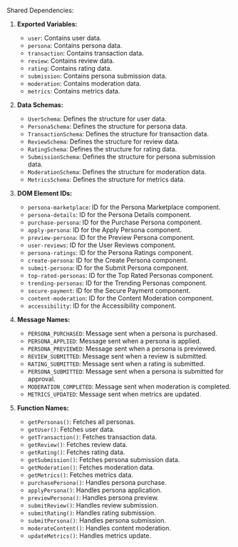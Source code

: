 Shared Dependencies:

1. **Exported Variables:**
   - `user`: Contains user data.
   - `persona`: Contains persona data.
   - `transaction`: Contains transaction data.
   - `review`: Contains review data.
   - `rating`: Contains rating data.
   - `submission`: Contains persona submission data.
   - `moderation`: Contains moderation data.
   - `metrics`: Contains metrics data.

2. **Data Schemas:**
   - `UserSchema`: Defines the structure for user data.
   - `PersonaSchema`: Defines the structure for persona data.
   - `TransactionSchema`: Defines the structure for transaction data.
   - `ReviewSchema`: Defines the structure for review data.
   - `RatingSchema`: Defines the structure for rating data.
   - `SubmissionSchema`: Defines the structure for persona submission data.
   - `ModerationSchema`: Defines the structure for moderation data.
   - `MetricsSchema`: Defines the structure for metrics data.

3. **DOM Element IDs:**
   - `persona-marketplace`: ID for the Persona Marketplace component.
   - `persona-details`: ID for the Persona Details component.
   - `purchase-persona`: ID for the Purchase Persona component.
   - `apply-persona`: ID for the Apply Persona component.
   - `preview-persona`: ID for the Preview Persona component.
   - `user-reviews`: ID for the User Reviews component.
   - `persona-ratings`: ID for the Persona Ratings component.
   - `create-persona`: ID for the Create Persona component.
   - `submit-persona`: ID for the Submit Persona component.
   - `top-rated-personas`: ID for the Top Rated Personas component.
   - `trending-personas`: ID for the Trending Personas component.
   - `secure-payment`: ID for the Secure Payment component.
   - `content-moderation`: ID for the Content Moderation component.
   - `accessibility`: ID for the Accessibility component.

4. **Message Names:**
   - `PERSONA_PURCHASED`: Message sent when a persona is purchased.
   - `PERSONA_APPLIED`: Message sent when a persona is applied.
   - `PERSONA_PREVIEWED`: Message sent when a persona is previewed.
   - `REVIEW_SUBMITTED`: Message sent when a review is submitted.
   - `RATING_SUBMITTED`: Message sent when a rating is submitted.
   - `PERSONA_SUBMITTED`: Message sent when a persona is submitted for approval.
   - `MODERATION_COMPLETED`: Message sent when moderation is completed.
   - `METRICS_UPDATED`: Message sent when metrics are updated.

5. **Function Names:**
   - `getPersonas()`: Fetches all personas.
   - `getUser()`: Fetches user data.
   - `getTransaction()`: Fetches transaction data.
   - `getReview()`: Fetches review data.
   - `getRating()`: Fetches rating data.
   - `getSubmission()`: Fetches persona submission data.
   - `getModeration()`: Fetches moderation data.
   - `getMetrics()`: Fetches metrics data.
   - `purchasePersona()`: Handles persona purchase.
   - `applyPersona()`: Handles persona application.
   - `previewPersona()`: Handles persona preview.
   - `submitReview()`: Handles review submission.
   - `submitRating()`: Handles rating submission.
   - `submitPersona()`: Handles persona submission.
   - `moderateContent()`: Handles content moderation.
   - `updateMetrics()`: Handles metrics update.